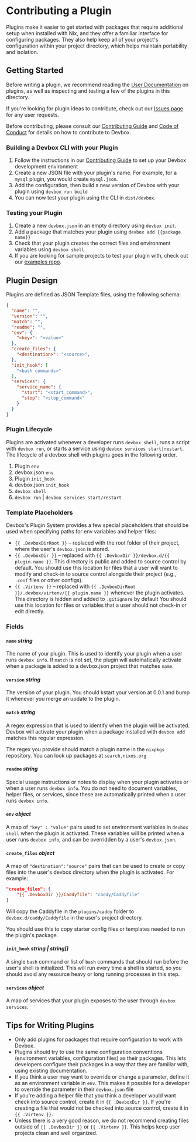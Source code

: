 # Contributing a Plugin

Plugins make it easier to get started with packages that require additional setup when installed with Nix, and they offer a familiar interface for configuring packages. They also help keep all of your project's configuration within your project directory, which helps maintain portability and isolation.

## Getting Started

Before writing a plugin, we recommend reading the [User Documentation](https://www.jetpack.io/devbox/docs/guides/plugins/) on plugins, as well as inspecting and testing a few of the plugins in this directory.

If you're looking for plugin ideas to contribute, check out our [Issues page](https://github.com/jetpack-io/devbox/issues?q=is%3Aissue+is%3Aopen+label%3A%22plugin+request%22) for any user requests.

Before contributing, please consult our [Contributing Guide](../CONTRIBUTING.md) and [Code of Conduct](../CODE_OF_CONDUCT.md) for details on how to contribute to Devbox.

### Building a Devbox CLI with your Plugin

1. Follow the instructions in our [Contributing Guide](CONTRIBUTING.md) to set up your Devbox development environment
2. Create a new JSON file with your plugin's name. For example, for a `mysql` plugin, you would create `mysql.json`.
3. Add the configuration, then build a new version of Devbox with your plugin using `devbox run build`
4. You can now test your plugin using the CLI in `dist/devbox`.

### Testing your Plugin

1. Create a new `devbox.json` in an empty directory using `devbox init`.
2. Add a package that matches your plugin using `devbox add {{package name}}`
3. Check that your plugin creates the correct files and environment variables using `devbox shell`
4. If you are looking for sample projects to test your plugin with, check out our [examples repo](https://github.com/jetpack-io/devbox-examples).

## Plugin Design

Plugins are defined as JSON Template files, using the following schema:

```json
{
  "name": "",
  "version": "",
  "match": "",
  "readme": "",
  "env": {
    "<key>": "<value>"
  },
  "create_files": {
    "<destination>": "<source>",
  },
  "init_hook": [
    "<bash commands>"
  ],
  "services": {
    "service_name": {
      "start": "<start_command>",
      "stop": "<stop_command>"
    }
  }
}
```

### Plugin Lifecycle

Plugins are activated whenever a developer runs `devbox shell`, runs a script with `devbox run`, or starts a service using `devbox services start|restart`. The lifecycle of a devbox shell with plugins goes in the following order.

1. Plugin `env`
2. devbox.json `env`
3. Plugin `init_hook`
4. devbox.json `init_hook`
5. `devbox shell` 
6. `devbox run` | `devbox services start/restart`

### Template Placeholders

Devbox's Plugin System provides a few special placeholders that should be used when specifying paths for env variables and helper files:

* `{{ .DevboxDirRoot }}` – replaced with the root folder of their project, where the user's `devbox.json` is stored.
* `{{ .DevboxDir }}` – replaced with `{{ .DevboxDir }}/devbox.d/{{ plugin.name }}`. This directory is public and added to source control by default. You should use this location for files that a user will want to modify and check-in to source control alongside their project (e.g., `.conf` files or other configs).
* `{{ .Virtenv }}` – replaced with `{{ .DevboxDirRoot }}/.devbox/virtenv/{{ plugin.name }}` whenever the plugin activates. This directory is hidden and added to `.gitignore` by default You should use this location for files or variables that a user should not check-in or edit directly.

### Fields

#### `name` *string*

The name of your plugin. This is used to identify your plugin when a user runs `devbox info`. If `match` is not set, the plugin will automatically activate when a package is added to a devbox.json project that matches `name`.

#### `version` *string*

The version of your plugin. You should kstart your version at 0.0.1 and bump it whenever you merge an update to the plugin.

#### `match` *string*

A regex expression that is used to identify when the plugin will be activated. Devbox will activate your plugin when a package installed with `devbox add` matches this regular expression.

The regex you provide should match a plugin name in the `nixpkgs` repository. You can look up packages at `search.nixos.org`

#### `readme` *string*

Special usage instructions or notes to display when your plugin activates or when a user runs `devbox info`. You do not need to document variables, helper files, or services, since these are automatically printed when a user runs `devbox info`.

#### `env` *object*

A map of `"key" : "value"` pairs used to set environment variables in `devbox shell` when the plugin is activated. These variables will be printed when a user runs `devbox info`, and can be overridden by a user's `devbox.json`.

#### `create_files` *object*

A map of `"destination":"source"` pairs that can be used to create or copy files into the user's devbox directory when the plugin is activated. For example:

```json
"create_files": {
    "{{ .DevboxDir }}/Caddyfile": "caddy/Caddyfile"
}
```

Will copy the Caddyfile in the `plugins/caddy` folder to `devbox.d/caddy/Caddyfile` in the user's project directory. 

You should use this to copy starter config files or templates needed to run the plugin's package.

#### `init_hook` *string | string[]*

A single `bash` command or list of `bash` commands that should run before the user's shell is initialized. This will run every time a shell is started, so you should avoid any resource heavy or long running processes in this step.

#### `services` *object*

A map of services that your plugin exposes to the user through `devbox services`. 

## Tips for Writing Plugins

* Only add plugins for packages that require configuration to work with Devbox.
* Plugins should try to use the same configuration conventions (environment variables, configuration files) as their packages. This lets developers configure their packages in a way that they are familiar with, using existing documentation.
* If you think a user may want to override or change a parameter, define it as an environment variable in `env`. This makes it possible for a developer to override the parameter in their `devbox.json` file
* If you're adding a helper file that you think a developer would want check into source control, create it in `{{ .DevboxDir }}`. If you're creating a file that would not be checked into source control, create it in `{{ .Virtenv }}`.
* Unless there is a very good reason, we do not recommend creating files outside of `{{ .DevboxDir }}` or `{{ .Virtenv }}`. This helps keep user projects clean and well organized.
